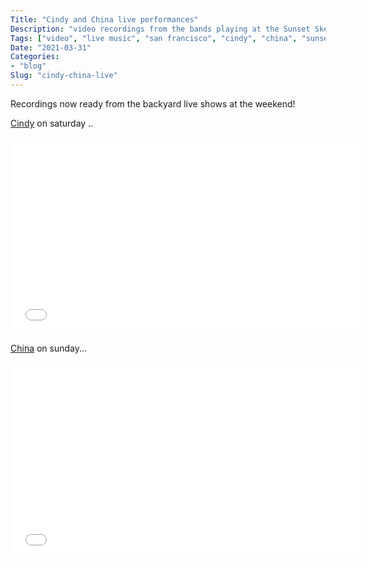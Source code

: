 ```yaml
---
Title: "Cindy and China live performances"
Description: "video recordings from the bands playing at the Sunset Sketchers show.."
Tags: ["video", "live music", "san francisco", "cindy", "china", "sunset sketchers"]
Date: "2021-03-31"
Categories:
- "blog"
Slug: "cindy-china-live"
---
```


Recordings now ready from the backyard live shows at the weekend!

<a href="https://cindytheband.bandcamp.com/">Cindy</a> on saturday ..

<div class="video-container">
<iframe width="560" height="315" src="//www.youtube.com/embed/85sjOFExBMA" frameborder="0" allowfullscreen></iframe>
</div>

<a href="https://chinatheband.bandcamp.com/">China</a> on sunday...

<div class="video-container">
<iframe width="560" height="315" src="//www.youtube.com/embed/MeEo6a6r38M" frameborder="0" allowfullscreen></iframe>
</div>
